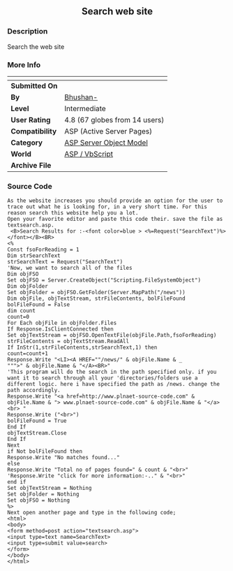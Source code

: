 ﻿<div align="center">

## Search web site


</div>

### Description

Search the web site
 
### More Info
 


<span>             |<span>
---                |---
**Submitted On**   |
**By**             |[Bhushan\-](https://github.com/Planet-Source-Code/PSCIndex/blob/master/ByAuthor/bhushan.md)
**Level**          |Intermediate
**User Rating**    |4.8 (67 globes from 14 users)
**Compatibility**  |ASP \(Active Server Pages\)
**Category**       |[ASP Server Object Model](https://github.com/Planet-Source-Code/PSCIndex/blob/master/ByCategory/asp-server-object-model__4-32.md)
**World**          |[ASP / VbScript](https://github.com/Planet-Source-Code/PSCIndex/blob/master/ByWorld/asp-vbscript.md)
**Archive File**   |[](https://github.com/Planet-Source-Code/bhushan-search-web-site__4-7461/archive/master.zip)





### Source Code

```
As the website increases you should provide an option for the user to trace out what he is looking for, in a very short time. For this reason search this website help you a lot.
Open your favorite editor and paste this code their. save the file as textsearch.asp.
 <B>Search Results for :-<font color=blue > <%=Request("SearchText")%></font></B><BR>
<%
Const fsoForReading = 1
Dim strSearchText
strSearchText = Request("SearchText")
'Now, we want to search all of the files
Dim objFSO
Set objFSO = Server.CreateObject("Scripting.FileSystemObject")
Dim objFolder
Set objFolder = objFSO.GetFolder(Server.MapPath("/news"))
Dim objFile, objTextStream, strFileContents, bolFileFound
bolFileFound = False
dim count
count=0
For Each objFile in objFolder.Files
If Response.IsClientConnected then
Set objTextStream = objFSO.OpenTextFile(objFile.Path,fsoForReading)
strFileContents = objTextStream.ReadAll
If InStr(1,strFileContents,strSearchText,1) then
count=count+1
Response.Write "<LI><A HREF=""/news/" & objFile.Name & _
""">" & objFile.Name & "</A><BR>"
'This program will do the search in the path specified only. if you want it to search through all your 'directories/folders use a different logic. here i have specified the path as /news. change the path accordingly.
Response.Write "<a href=http://www.plnaet-source-code.com" & objFile.Name & "> www.plnaet-source-code.com" & objFile.Name & "</a><br> "
Response.Write ("<br>")
bolFileFound = True
End If
objTextStream.Close
End If
Next
if Not bolFileFound then
Response.Write "No matches found..."
else
Response.Write "Total no of pages found=" & count & "<br>"
'Response.Write "click for more information:-.." & "<br>"
end if
Set objTextStream = Nothing
Set objFolder = Nothing
Set objFSO = Nothing
%>
Next open another page and type in the following code;
<html>
<body>
<form method=post action="textsearch.asp">
<input type=text name=SearchText>
<input type=submit value=search>
</form>
</body>
</html>
```

